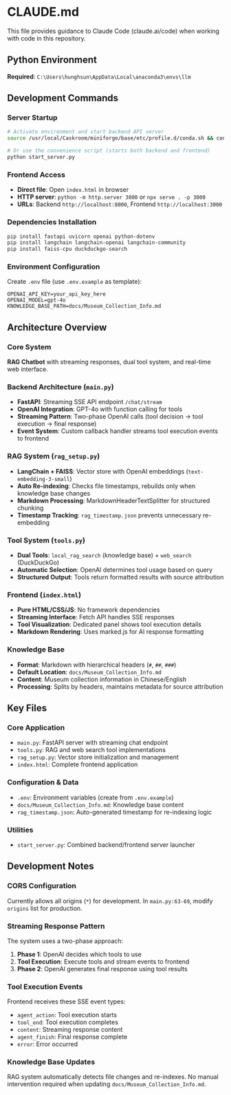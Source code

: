 # CLAUDE.md

This file provides guidance to Claude Code (claude.ai/code) when working with code in this repository.

## Python Environment
**Required**: `C:\Users\hunghsun\AppData\Local\anaconda3\envs\llm`

## Development Commands

### Server Startup
```bash
# Activate environment and start backend API server
source /usr/local/Caskroom/miniforge/base/etc/profile.d/conda.sh && conda activate llm && uvicorn main:app --host 0.0.0.0 --port 8000

# Or use the convenience script (starts both backend and frontend)
python start_server.py
```

### Frontend Access
- **Direct file**: Open `index.html` in browser
- **HTTP server**: `python -m http.server 3000` or `npx serve . -p 3000`
- **URLs**: Backend `http://localhost:8000`, Frontend `http://localhost:3000`

### Dependencies Installation
```bash
pip install fastapi uvicorn openai python-dotenv
pip install langchain langchain-openai langchain-community
pip install faiss-cpu duckduckgo-search
```

### Environment Configuration
Create `.env` file (use `.env.example` as template):
```env
OPENAI_API_KEY=your_api_key_here
OPENAI_MODEL=gpt-4o
KNOWLEDGE_BASE_PATH=docs/Museum_Collection_Info.md
```

## Architecture Overview

### Core System
**RAG Chatbot** with streaming responses, dual tool system, and real-time web interface.

### Backend Architecture (`main.py`)
- **FastAPI**: Streaming SSE API endpoint `/chat/stream`
- **OpenAI Integration**: GPT-4o with function calling for tools
- **Streaming Pattern**: Two-phase OpenAI calls (tool decision → tool execution → final response)
- **Event System**: Custom callback handler streams tool execution events to frontend

### RAG System (`rag_setup.py`)
- **LangChain + FAISS**: Vector store with OpenAI embeddings (`text-embedding-3-small`)
- **Auto Re-indexing**: Checks file timestamps, rebuilds only when knowledge base changes
- **Markdown Processing**: MarkdownHeaderTextSplitter for structured chunking
- **Timestamp Tracking**: `rag_timestamp.json` prevents unnecessary re-embedding

### Tool System (`tools.py`)
- **Dual Tools**: `local_rag_search` (knowledge base) + `web_search` (DuckDuckGo)
- **Automatic Selection**: OpenAI determines tool usage based on query
- **Structured Output**: Tools return formatted results with source attribution

### Frontend (`index.html`)
- **Pure HTML/CSS/JS**: No framework dependencies
- **Streaming Interface**: Fetch API handles SSE responses
- **Tool Visualization**: Dedicated panel shows tool execution details
- **Markdown Rendering**: Uses marked.js for AI response formatting

### Knowledge Base
- **Format**: Markdown with hierarchical headers (`#`, `##`, `###`)
- **Default Location**: `docs/Museum_Collection_Info.md`
- **Content**: Museum collection information in Chinese/English
- **Processing**: Splits by headers, maintains metadata for source attribution

## Key Files

### Core Application
- `main.py`: FastAPI server with streaming chat endpoint
- `tools.py`: RAG and web search tool implementations
- `rag_setup.py`: Vector store initialization and management
- `index.html`: Complete frontend application

### Configuration & Data
- `.env`: Environment variables (create from `.env.example`)
- `docs/Museum_Collection_Info.md`: Knowledge base content
- `rag_timestamp.json`: Auto-generated timestamp for re-indexing logic

### Utilities
- `start_server.py`: Combined backend/frontend server launcher

## Development Notes

### CORS Configuration
Currently allows all origins (`*`) for development. In `main.py:63-69`, modify `origins` list for production.

### Streaming Response Pattern
The system uses a two-phase approach:
1. **Phase 1**: OpenAI decides which tools to use
2. **Tool Execution**: Execute tools and stream events to frontend
3. **Phase 2**: OpenAI generates final response using tool results

### Tool Execution Events
Frontend receives these SSE event types:
- `agent_action`: Tool execution starts
- `tool_end`: Tool execution completes
- `content`: Streaming response content
- `agent_finish`: Final response complete
- `error`: Error occurred

### Knowledge Base Updates
RAG system automatically detects file changes and re-indexes. No manual intervention required when updating `docs/Museum_Collection_Info.md`.